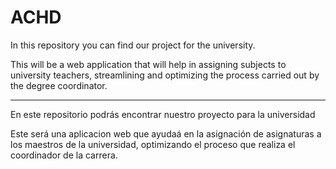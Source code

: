 # ACHD
In this repository you can find our project for the university.

This will be a web application that will help in assigning subjects to university teachers, streamlining and optimizing the process carried out by the degree coordinator.

--------------------------------------------------------------------------------------------------------------------------------------------------------------------------
En este repositorio podrás encontrar nuestro proyecto para la universidad

Este será una aplicacion web que ayudaá en la asignación de asignaturas a los maestros de la universidad, optimizando el proceso que realiza el coordinador de la carrera.

